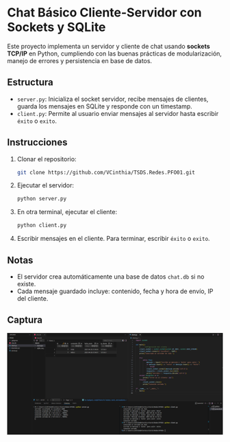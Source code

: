 # Chat Básico Cliente-Servidor con Sockets y SQLite

Este proyecto implementa un servidor y cliente de chat usando **sockets TCP/IP** en Python, cumpliendo con las buenas prácticas de modularización, manejo de errores y persistencia en base de datos.

## Estructura
- `server.py`: Inicializa el socket servidor, recibe mensajes de clientes, guarda los mensajes en SQLite y responde con un timestamp.
- `client.py`: Permite al usuario enviar mensajes al servidor hasta escribir `éxito` o `exito`.

## Instrucciones

1. Clonar el repositorio:
   ```bash
   git clone https://github.com/VCinthia/TSDS.Redes.PFO01.git
   ```

2. Ejecutar el servidor:
   ```bash
   python server.py
   ```

3. En otra terminal, ejecutar el cliente:
   ```bash
   python client.py
   ```

4. Escribir mensajes en el cliente. Para terminar, escribir `éxito` o `exito`.

## Notas
- El servidor crea automáticamente una base de datos `chat.db` si no existe.
- Cada mensaje guardado incluye: contenido, fecha y hora de envío, IP del cliente.

## Captura
![Captura de pantalla de conexión y db](captura.png)